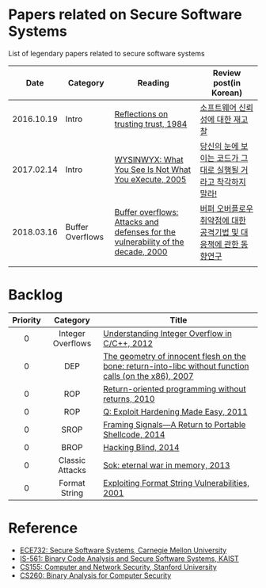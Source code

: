 # Papers related on Secure Software Systems  
List of legendary papers related to secure software systems

| Date | Category | Reading | Review post(in Korean) |
| ---- | -------- | ------- | ----------- |
|2016.10.19      |  Intro        | [Reflections on trusting trust, 1984](https://www.ece.cmu.edu/~ganger/712.fall02/papers/p761-thompson.pdf)        |  [소프트웨어 신뢰성에 대한 재고찰](https://cpuu.postype.com/post/402071)           |
|2017.02.14      | Intro         | [WYSINWYX: What You See Is Not What You eXecute, 2005](http://research.cs.wisc.edu/wpis/papers/wysinwyx05.pdf)        | [당신의 눈에 보이는 코드가 그대로 실행될 거라고 착각하지 말라!](https://cpuu.postype.com/post/565003)            |
|2018.03.16      | Buffer Overflows         | [Buffer overflows: Attacks and defenses for the vulnerability of the decade, 2000](http://www.cs.utexas.edu/~shmat/courses/cs395t_fall05/cowan.pdf)        | [버퍼 오버플로우 취약점에 대한 공격기법 및 대응책에 관한 동향연구](https://cpuu.postype.com/post/1755885)            |
|      |          |         |             |



# Backlog

|  <center>Priority</center> |  <center>Category</center> |  <center>Title</center> |
|:--------:|:--------:|:--------|
|0 | Integer Overflows | [Understanding Integer Overflow in C/C++, 2012](https://dl.acm.org/citation.cfm?id=2743019)|
|0 | DEP | [The geometry of innocent flesh on the bone: return-into-libc without function calls (on the x86), 2007](https://dl.acm.org/citation.cfm?id=1315313)
| 0          |   ROP       | [Return-oriented programming without returns, 2010](https://dl.acm.org/citation.cfm?id=1866370)      |
| 0          |   ROP       | [Q: Exploit Hardening Made Easy, 2011](https://www.usenix.org/legacy/event/sec11/tech/full_papers/Schwartz.pdf)      |
|0|SROP|[Framing Signals—A Return to Portable Shellcode, 2014](https://www.cs.vu.nl/~herbertb/papers/srop_sp14.pdf)
| 0         | BROP         | [Hacking Blind, 2014](https://ieeexplore.ieee.org/document/6956567)      |
| 0         | Classic Attacks         | [Sok: eternal war in memory, 2013](https://oaklandsok.github.io/papers/szekeres2013.pdf)      |
|0|Format String | [Exploiting Format String Vulnerabilities, 2001](https://crypto.stanford.edu/cs155/papers/formatstring-1.2.pdf)|


# Reference
- [ECE732: Secure Software Systems, Carnegie Mellon University](https://course.ece.cmu.edu/~ece732/s19/schedule.html)
- [IS-561: Binary Code Analysis and Secure Software Systems, KAIST](https://softsec.kaist.ac.kr/courses/2018f-is561/)
- [CS155: Computer and Network Security, Stanford University](https://crypto.stanford.edu/cs155/syllabus.html)
- [CS260: Binary Analysis for Computer Security](https://www.cs.ucr.edu/~heng/teaching/cs260-winter2017/)
